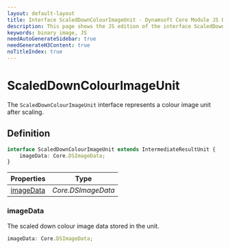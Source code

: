 ```yaml
---
layout: default-layout
title: Interface ScaledDownColourImageUnit - Dynamsoft Core Module JS Edition API Reference
description: This page shows the JS edition of the interface ScaledDownColourImageUnit in Dynamsoft Core Module.
keywords: binary image, JS
needAutoGenerateSidebar: true
needGenerateH3Content: true
noTitleIndex: true
---
```


# ScaledDownColourImageUnit

The `ScaledDownColourImageUnit` interface represents a colour image unit after scaling.

## Definition

```typescript
interface ScaledDownColourImageUnit extends IntermediateResultUnit {
    imageData: Core.DSImageData;
} 
```

| Properties               | Type |
|----------------------|-------------|
| [imageData](#imagedata) | *Core.DSImageData* |

### imageData

The scaled down colour image data stored in the unit.

```typescript
imageData: Core.DSImageData;
```